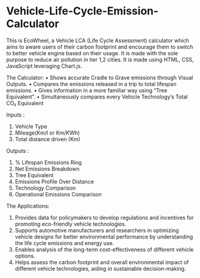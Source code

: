 # Vehicle-Life-Cycle-Emission-Calculator
This is EcoWheel, a Vehicle LCA (Life Cycle Assessment) calculator which aims to aware users of their carbon footprint and encourage them to switch to better vehicle engine based on their usage. It is made with the sole purpose to reduce air pollution in tier 1,2 cities. It is made using HTML, CSS, JavaScript leveraging Chart.js. 

The Calculator: 
 • Shows accurate Cradle to Grave emissions through Visual Outputs.
 • Compares the emissions released in a trip to total lifespan emissions.
 • Gives information in a more familiar way using “Tree Equivalent”.
 • Simultaneously compares every Vehicle Technology’s Total CO₂ Equivalent

 Inputs :
 1. Vehicle Type
 2. Mileage(Km/l or Km/KWh)
 3.  Total distance driven (Km)

 Outputs :
 1. % Lifespan Emissions Ring
 2. Net Emissions Breakdown
 3. Tree Equivalent
 4. Emissions Profile Over Distance
 5. Technology Comparison
 6. Operational Emissions Comparison

 The Applications:
 1. Provides data for policymakers to develop regulations and incentives for promoting eco-friendly vehicle technologies.
 2. Supports automotive manufacturers and researchers in optimizing vehicle designs for better environmental performance by understanding the life cycle emissions 
    and energy use.
 3. Enables analysis of the long-term cost-effectiveness of different vehicle options.
 4. Helps assess the carbon footprint and overall environmental impact of different vehicle
    technologies, aiding in sustainable decision-making.
